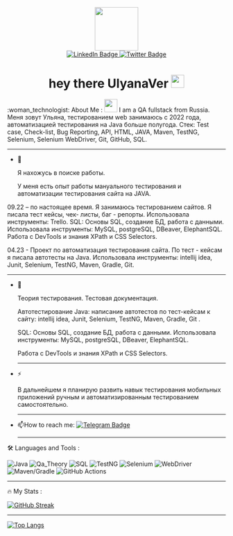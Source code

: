 <div id="header" align="center">
  <img src="https://media.giphy.com/media/v1.Y2lkPTc5MGI3NjExNWk3ZWdndXd0ZndlZWgxYWc1eWFpeGxxMGgyeDA1enVpOHc3aDM4ZSZlcD12MV9pbnRlcm5hbF9naWZfYnlfaWQmY3Q9Zw/3o7WTL4qQCbbLLV2Pm/giphy.gif" width="100"/>
</div>
<div id="badges" align="center">
  <a href="https://www.linkedin.com/in/ulyana-veryaskina/">
    <img src="https://img.shields.io/badge/LinkedIn-blue?style=for-the-badge&logo=linkedin&logoColor=white" alt="LinkedIn Badge"/>
  </a>
  <a href="https://t.me/V_U_G_13">
    <img src="https://img.shields.io/badge/Telegram-blue?style=for-the-badge&logo=telegram&logoColor=white" alt="Twitter Badge"/>
  </a>
</div>
<div id="badges" align="center">
<img src="https://komarev.com/ghpvc/?username=UlyanaVer&style=flat-square&color=blue" alt=""/>
  </div>
  <div id="badges" align="center">
<h1> 
  hey there UlyanaVer
  <img src="https://media.giphy.com/media/hvRJCLFzcasrR4ia7z/giphy.gif" width="30px"/>
</h1>
     </div>
 :woman_technologist: About Me :  <img src="https://media.giphy.com/media/WUlplcMpOCEmTGBtBW/giphy.gif" width="30">
 I am a QA fullstack from Russia.
 Меня зовут Ульяна, тестированием web занимаюсь с 2022 года, автоматизацией тестирования на Java больше полугода. 
Стек: Test case, Check-list, Bug Reporting, API, HTML, JAVA, Maven, TestNG, Selenium, Selenium WebDriver, Git, GitHub, SQL. 

  --- 
  
- :telescope:
  
  Я нахожусь в поиске работы.
  
  У меня есть опыт работы мануального тестирования и автоматизации тестирования сайта на JAVA.

09.22 – по настоящее время. Я занимаюсь тестированием сайтов.
Я писала тест кейсы, чек- листы, баг - репорты. Использовала инструменты: Trello.
SQL: Основы SQL, создание БД, работа с данными. Использовала инструменты: MySQL, postgreSQL, DBeaver, ElephantSQL.
Работа с DevTools и знания XPath и CSS Selectors.

04.23 - Проект по автоматизация тестирования сайта.
По тест - кейсам я писала автотесты на Java.
Использовала инструменты: intellij idea, Junit, Selenium, TestNG, Maven, Gradle, Git.

  
  --- 
 
- :seedling:
  
  Теория тестирования. Тестовая документация.
  
  Автотестирование Java: написание автотестов по тест-кейсам к сайту: intellij idea, Junit, Selenium, TestNG, Maven, Gradle, Git .
  
  SQL: Основы SQL, создание БД, работа с данными. Использовала инструменты: MySQL, postgreSQL, DBeaver, ElephantSQL.
  
  Работа с DevTools и знания XPath и CSS Selectors.
  
   ---
  
- :zap:
  
  В дальнейшем я планирую развить навык тестирования мобильных приложений ручным и автоматизированным тестированием самостоятельно.

   --- 

- :mailbox:How to reach me: [![Telegram Badge](https://img.shields.io/badge/-@V_U_G_13-blue?style=flat&logo=Telegram&logoColor=white)](https://t.me/V_U_G_13)
  
   ---

 :hammer_and_wrench: Languages and Tools :

![Java](https://img.shields.io/badge/Java-F7DF1E?style=for-the-badge&logo=java&logoColor=red)
![Qa_Theory](https://img.shields.io/badge/Qa_Theory-316192?style=for-the-badge&logo=Qa_Theory&logoColor=white)
![SQL](https://img.shields.io/badge/SQL-6DA55F?style=for-the-badge&logo=SQL&logoColor=orange)
![TestNG](https://img.shields.io/badge/TestNG-%2320232a.svg?style=for-the-badge&logo=TestNG&logoColor=%2361DAFB)
![Selenium](https://img.shields.io/badge/Selenium-%23593d88.svg?style=for-the-badge&logo=Selenium&logoColor=green)
![WebDriver](https://img.shields.io/badge/WebDriver-black?style=for-the-badge&logo=WebDriver&logoColor=orange)
![Maven/Gradle](https://img.shields.io/badge/Maven/Gradle-black?style=for-the-badge&logo=Maven/Gradle&logoColor=white)
![GitHub Actions](https://img.shields.io/badge/github%20actions-%232671E5.svg?style=for-the-badge&logo=githubactions&logoColor=blue)

   --- 

:fire: My Stats :

[![GitHub Streak](https://streak-stats.demolab.com?user=UlyanaVer&theme=transparent&hide_border=true&mode=weekly&fire=FF2222&dates=2C68F6&currStreakLabel=2C68F6&currStreakNum=2C68F6)](https://git.io/streak-stats)

   ---

[![Top Langs](https://github-readme-stats.vercel.app/api/top-langs/?username=UlyanaVer&layout=compact&theme=vision-friendly-dark)](https://github.com/anuraghazra/github-readme-stats)

